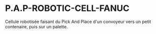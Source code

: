 # P.A.P-ROBOTIC-CELL-FANUC
Cellule robotisée faisant du Pick And Place d'un convoyeur vers un petit contenaire, puis sur un palette.
